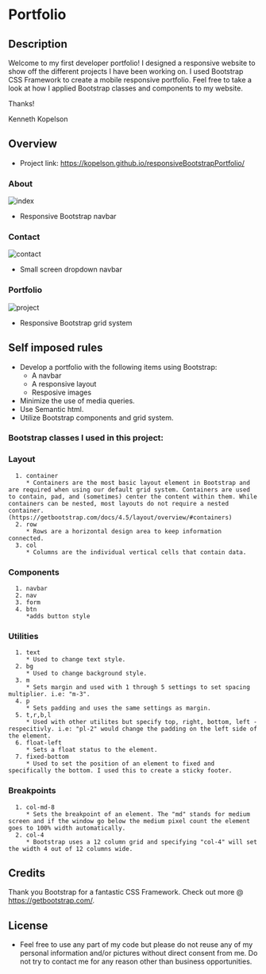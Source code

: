 # Portfolio

## Description 

Welcome to my first developer portfolio! I designed a responsive website to show off the different projects I have been working on. I used Bootstrap CSS Framework to create a mobile responsive portfolio. Feel free to take a look at how I applied Bootstrap classes and components to my website.

Thanks!

Kenneth Kopelson 

## Overview

* Project link: https://kopelson.github.io/responsiveBootstrapPortfolio/

### About
![index](https://user-images.githubusercontent.com/57735283/92969936-b62a7780-f432-11ea-88f7-1b517e989b3a.gif)
* Responsive Bootstrap navbar

### Contact
![contact](https://user-images.githubusercontent.com/57735283/92969769-6cda2800-f432-11ea-92a1-faed4b4eeaf7.gif)
* Small screen dropdown navbar

### Portfolio
![project](https://user-images.githubusercontent.com/57735283/92970868-47e6b480-f434-11ea-90c5-24afd8e19237.gif)
* Responsive Bootstrap grid system
   

## Self imposed rules

* Develop a portfolio with the following items using Bootstrap:
    * A navbar
    * A responsive layout
    * Resposive images
* Minimize the use of media queries.
* Use Semantic html.
* Utilize Bootstrap components and grid system.

### Bootstrap classes I used in this project:

   ### Layout
      1. container
         * Containers are the most basic layout element in Bootstrap and are required when using our default grid system. Containers are used to contain, pad, and (sometimes) center the content within them. While containers can be nested, most layouts do not require a nested container. (https://getbootstrap.com/docs/4.5/layout/overview/#containers)
      2. row
         * Rows are a horizontal design area to keep information connected.
      3. col
         * Columns are the individual vertical cells that contain data.
   ### Components
      1. navbar
      2. nav
      3. form
      4. btn
         *adds button style
   ### Utilities
      1. text
         * Used to change text style.
      2. bg
         * Used to change background style.
      3. m
         * Sets margin and used with 1 through 5 settings to set spacing multiplier. i.e: "m-3".  
      4. p
         * Sets padding and uses the same settings as margin.
      5. t,r,b,l
         * Used with other utilites but specify top, right, bottom, left - respecitivly. i.e: "pl-2" would change the padding on the left side of the element.
      6. float-left
         * Sets a float status to the element.
      7. fixed-bottom
         * Used to set the position of an element to fixed and specifically the bottom. I used this to create a sticky footer.
   ### Breakpoints
      1. col-md-8
         * Sets the breakpoint of an element. The "md" stands for medium screen and if the window go below the medium pixel count the element goes to 100% width automatically.
      2. col-4
         * Bootstrap uses a 12 column grid and specifying "col-4" will set the width 4 out of 12 columns wide.
      
## Credits

Thank you Bootstrap for a fantastic CSS Framework. Check out more @ https://getbootstrap.com/.

## License
* Feel free to use any part of my code but please do not reuse any of my personal information and/or pictures without direct consent from me. Do not try to contact me for any reason other than business  opportunities. 

